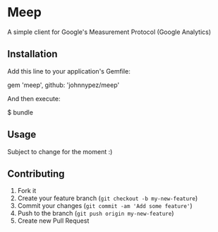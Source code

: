 # Meep

A simple client for Google's Measurement Protocol (Google Analytics)

## Installation

Add this line to your application's Gemfile:

  gem 'meep', github: 'johnnypez/meep'

And then execute:

  $ bundle

## Usage

  Subject to change for the moment :)  

## Contributing

1. Fork it
2. Create your feature branch (`git checkout -b my-new-feature`)
3. Commit your changes (`git commit -am 'Add some feature'`)
4. Push to the branch (`git push origin my-new-feature`)
5. Create new Pull Request
